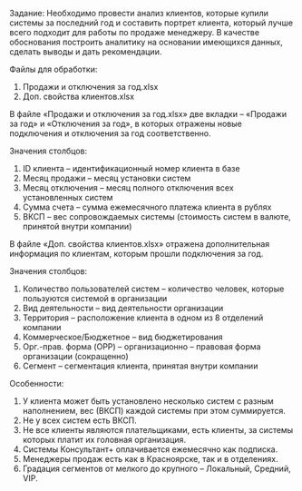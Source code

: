 Задание:
Необходимо провести анализ клиентов, которые купили системы за последний год и составить портрет клиента, который лучше всего подходит для работы по продаже менеджеру. В качестве обоснования построить аналитику на основании имеющихся данных, сделать выводы и дать рекомендации.

Файлы для обработки:
1.	Продажи и отключения за год.xlsx
2.	Доп. свойства клиентов.xlsx

В файле «Продажи и отключения за год.xlsx» две вкладки – «Продажи за год» и «Отключения за год», в которых отражены новые подключения и отключения за год соответственно.

Значения столбцов:
1.	ID клиента – идентификационный номер клиента в базе
2.	Месяц продажи – месяц установки систем
3.	Месяц отключения – месяц полного отключения всех установленных систем
4.	Сумма счета – сумма ежемесячного платежа клиента в рублях
5.	ВКСП – вес сопровождаемых системы (стоимость систем в валюте, принятой внутри компании)

В файле «Доп. свойства клиентов.xlsx» отражена дополнительная информация по клиентам, которым прошли подключения за год.

Значения столбцов:
1.	Количество пользователей систем – количество человек, которые пользуются системой в организации
2.	Вид деятельности – вид деятельности организации
3.	Территория – расположение клиента в одном из 8 отделений компании
4.	Коммерческое/Бюджетное – вид бюджетирования
5.	Орг.-прав. форма (OPP) – организационно – правовая форма организации (сокращенно)
6.	Сегмент – сегментация клиента, принятая внутри компании

Особенности:
1.	У клиента может быть установлено несколько систем с разным наполнением, вес (ВКСП) каждой системы при этом суммируется.
2.	Не у всех систем есть ВКСП.
3.	Не все клиенты являются плательщиками, есть клиенты, за системы которых платит их головная организация.
4.	Системы Консультант+ оплачивается ежемесячно как подписка. 
5.	Менеджеры продаж есть как в Красноярске, так и в отделениях.
6.	Градация сегментов от мелкого до крупного – Локальный, Средний, VIP.

